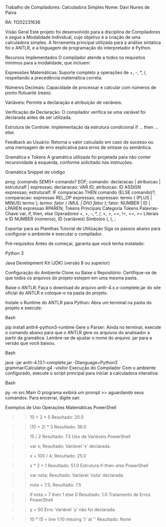 Trabalho de Compiladores: Calculadora Simples
Nome: Davi Nunes de Paiva

RA: 11202231636

Visão Geral
Este projeto foi desenvolvido para a disciplina de Compiladores e segue a Modalidade Individual, cujo objetivo é a criação de uma calculadora simples. A ferramenta principal utilizada para a análise sintática foi o ANTLR, e a linguagem de programação do interpretador é Python.

Recursos Implementados
O compilador atende a todos os requisitos mínimos para a modalidade, que incluem:

Expressões Matemáticas: Suporte completo a operações de +, -, *, /, respeitando a precedência matemática correta.

Números Decimais: Capacidade de processar e calcular com números de ponto flutuante (reais).

Variáveis: Permite a declaração e atribuição de variáveis.

Verificação de Declaração: O compilador verifica se uma variável foi declarada antes de ser utilizada.

Estrutura de Controle: Implementação da estrutura condicional if ... then ... else.

Feedback ao Usuário: Retorna o valor calculado em caso de sucesso ou uma mensagem de erro explicativa para erros de sintaxe ou semântica.

Gramática e Tokens
A gramática utilizada foi projetada para não conter recursividade à esquerda, conforme solicitado nas instruções.

Gramática
Snippet de código

prog: (comando SEMI)* comando? EOF;
comando: declaracao | atribuicao | estruturaIf | expressao;
declaracao: VAR ID;
atribuicao: ID ASSIGN expressao;
estruturaIf: IF comparacao THEN comando (ELSE comando)?;
comparacao: expressao REL_OP expressao;
expressao: termo ( (PLUS | MINUS) termo )*;
termo:     fator ( (MUL | DIV) fator )*;
fator:     NUMBER | ID | LPAREN expressao RPAREN;
Tokens Principais
Categoria	Tokens
Palavras-Chave	var, if, then, else
Operadores	=, +, -, *, /, <, >, ==, !=, <=, >=
Literais e ID	NUMBER (números), ID (variáveis)
Símbolos	(, ), ;

Exportar para as Planilhas
Tutorial de Utilização
Siga os passos abaixo para configurar o ambiente e executar o compilador.

Pré-requisitos
Antes de começar, garanta que você tenha instalado:

Python 3

Java Development Kit (JDK) (versão 8 ou superior)

Configuração do Ambiente
Clone ou Baixe o Repositório: Certifique-se de que todos os arquivos do projeto estejam em uma mesma pasta.

Baixe o ANTLR: Faça o download do arquivo antlr-4.x.x-complete.jar do site oficial do ANTLR e coloque-o na pasta do projeto.

Instale o Runtime do ANTLR para Python: Abra um terminal na pasta do projeto e execute:

Bash

pip install antlr4-python3-runtime
Gere o Parser: Ainda no terminal, execute o comando abaixo para que o ANTLR gere os arquivos do analisador a partir da gramática. Lembre-se de ajustar o nome do arquivo .jar para a versão que você baixou.

Bash

java -jar antlr-4.13.1-complete.jar -Dlanguage=Python3 grammar/Calculator.g4 -visitor
Execução do Compilador
Com o ambiente configurado, execute o script principal para iniciar a calculadora interativa:

Bash

py -m src.Main
O programa exibirá um prompt >> aguardando seus comandos. Para encerrar, digite sair.

Exemplos de Uso
Operações Matemáticas
PowerShell

>> 10 + 2 * 5
Resultado: 20.0

>> (10 + 2) * 3
Resultado: 36.0

>> 15 / 2
Resultado: 7.5
Uso de Variáveis
PowerShell

>> var x;
Resultado: Variável 'x' declarada.

>> x = 100 / 4;
Resultado: 25.0

>> x * 2 + 1
Resultado: 51.0
Estrutura if-then-else
PowerShell

>> var nota;
Resultado: Variável 'nota' declarada.

>> nota = 7.5;
Resultado: 7.5

>> if nota > 7 then 1 else 0
Resultado: 1.0
Tratamento de Erros
PowerShell

>> y = 50
Erro: Variável 'y' não foi declarada.

>> 10 * (5 +
line 1:10 missing ')' at '<EOF>'
Resultado: None
